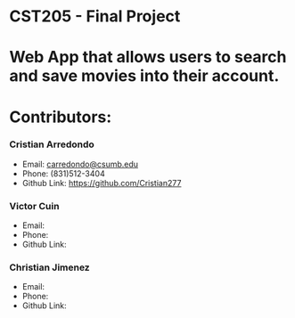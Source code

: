 # CST205 - Final Project 

# Web App that allows users to search and save movies into their account.

# Contributors:

### Cristian Arredondo
- Email: carredondo@csumb.edu
- Phone: (831)512-3404
- Github Link: https://github.com/Cristian277

### Victor Cuin
- Email: 
- Phone: 
- Github Link: 

### Christian Jimenez
- Email: 
- Phone: 
- Github Link: 
